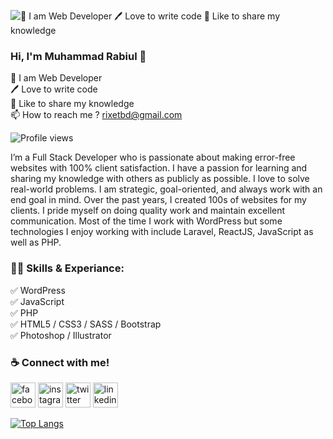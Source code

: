 ![👑 I am Web Developer 🖊️ Love to write code 🎤 Like to share my knowledge](https://scontent.fjsr11-1.fna.fbcdn.net/v/t39.30808-6/276253256_495491998739415_1627523250331706222_n.png?stp=dst-png_s960x960&_nc_cat=109&ccb=1-5&_nc_sid=e3f864&_nc_eui2=AeEJNscixlwNF4fkSSyAR0LQm0TlghMuJKabROWCEy4kpro-TDNkTScHq4hAMd-9yAcYDYr9zHIU2DqVuOo7aNXx&_nc_ohc=uOgJCH-u08wAX9cpwir&_nc_ht=scontent.fjsr11-1.fna&oh=00_AT_v5DrTasJO-XEIvBg1ZHxJ2Z1MvJr9_5DhicalXjERLw&oe=6245D2C3)

### Hi, I'm Muhammad Rabiul 👋
👑 I am Web Developer <br>
🖊️ Love to write code <br>
🎤 Like to share my knowledge <br>
📫 How to reach me ? rixetbd@gmail.com <br>

![Profile views](https://gpvc.arturio.dev/rixetbd)  


I’m a Full Stack Developer who is passionate about making error-free websites with 100% client satisfaction. I have a passion for learning and sharing my knowledge with others as publicly as possible. I love to solve real-world problems. I am strategic, goal-oriented, and always work with an end goal in mind. Over the past years, I created 100s of websites for my clients. I pride myself on doing quality work and maintain excellent communication. Most of the time I work with WordPress but some technologies I enjoy working with include Laravel, ReactJS, JavaScript as well as PHP.

### <a>👨‍💻 Skills & Experiance:</a>
✅ WordPress <br>
✅ JavaScript <br>
✅ PHP <br>
✅ HTML5 / CSS3 / SASS / Bootstrap <br>
✅ Photoshop / Illustrator <br>

###  <a>☕ Connect with me!</a>

[<img src="https://camo.githubusercontent.com/2d1ffa69dd491ebeca01b2098cf8233dd09950ff5895abccd5b455ca442abc59/68747470733a2f2f696d672e736869656c64732e696f2f62616467652f46616365626f6f6b2d3138373746323f7374796c653d666f722d7468652d6261646765266c6f676f3d66616365626f6f6b266c6f676f436f6c6f723d7768697465" alt="facebook" height="40" style="max-width: 100%;">](https://www.facebook.com/rixet.rabiul)  [<img src="https://camo.githubusercontent.com/b3d4671768bd0f9b6c8f410a25a96e0c5a4d135208d8910461e986f97e7985ab/68747470733a2f2f696d672e736869656c64732e696f2f62616467652f496e7374616772616d2d4534343035463f7374796c653d666f722d7468652d6261646765266c6f676f3d696e7374616772616d266c6f676f436f6c6f723d7768697465" alt="instagram" height="40" style="max-width: 100%;">](https://www.instagram.com/rixetbd/)  [<img src="https://camo.githubusercontent.com/5d03c86f6a75f7cbe80d135d9162fbf6dc46a31253cf30a8e9bb8279b4d574d3/68747470733a2f2f696d672e736869656c64732e696f2f62616467652f547769747465722d3144413146323f7374796c653d666f722d7468652d6261646765266c6f676f3d74776974746572266c6f676f436f6c6f723d7768697465" alt="twitter" height="40" style="max-width: 100%;">](https://twitter.com/rixetbd)  [<img src="https://camo.githubusercontent.com/a80d00f23720d0bc9f55481cfcd77ab79e141606829cf16ec43f8cacc7741e46/68747470733a2f2f696d672e736869656c64732e696f2f62616467652f4c696e6b6564496e2d3030373742353f7374796c653d666f722d7468652d6261646765266c6f676f3d6c696e6b6564696e266c6f676f436f6c6f723d7768697465" alt="linkedin" height="40" style="max-width: 100%;">](https://www.linkedin.com/in/rixetbd/)  

[![Top Langs](https://github-readme-stats.vercel.app/api/top-langs/?username=anuraghazra&layout=compact)](https://github.com/anuraghazra/github-readme-stats) 
